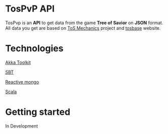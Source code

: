 TosPvP API
==========

TosPvp is an **API** to get data from the game **Tree of Savior** on **JSON** format.  
All data you get are based on [ToS Mechanics](https://github.com/vyne1/tos-mechanics) project and [tosbase](http://www.tosbase.com/) website.

Technologies
============


[Akka Toolkit](http://akka.io/)

[SBT](http://www.scala-sbt.org/)

[Reactive mongo](http://reactivemongo.org/)

[Scala](https://www.scala-lang.org/)


Getting started
===============

In Development 
